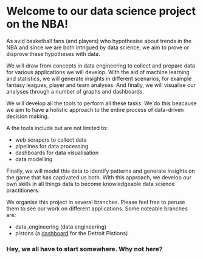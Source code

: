 # Welcome to our data science project on the NBA!

As avid basketball fans (and players) who hypothesise about trends in the NBA and since we are both intrigued by data science, we aim to prove or disprove these hypotheses with data.

We will draw from concepts in data engineering to collect and prepare data for various applications we will develop. With the aid of machine learning and statistics, we will generate insights in different scenarios, for example fantasy leagues, player and team analyses. And finally, we will visualise our analyses through a number of graphs and dashboards.

We will develop all the tools to perform all these tasks. We do this beacause we aim to have a holistic approach to the entire process of data-driven decision making.

A the tools include but are not limited to:
- web scrapers to collect data
- pipelines for data processing
- dashboards for data visualisation
- data modelling

Finally, we will model this data to identify patterns and generate insights on the game that has captivated us both. With this approach, we develop our own skills in all things data to become knowledgeable data science practitioners.

We organise this project in several branches. Please feel free to peruse them to see our work on different applications. Some noteable branches are:

- data_engineering (data engineering)
- pistons (a [dashboard](https://pistons-scoring.herokuapp.com/) for the Detroit Pistions) 

### Hey, we all have to start somewhere. Why not here?

